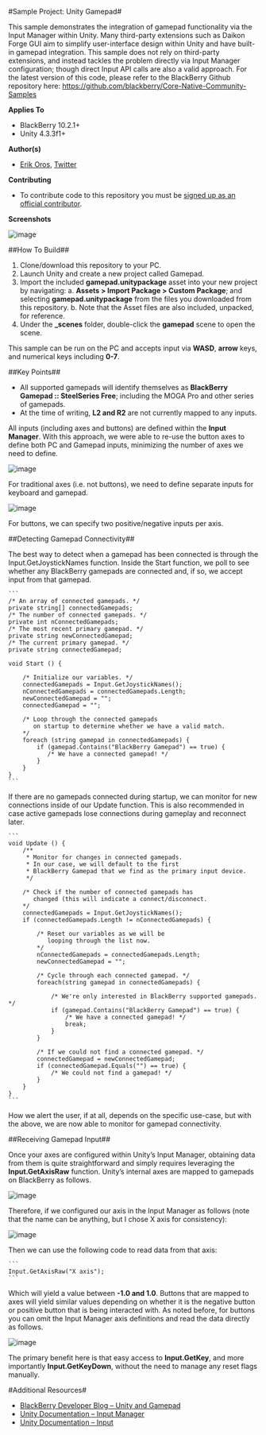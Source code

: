 #Sample Project: Unity Gamepad#

This sample demonstrates the integration of gamepad functionality via the Input Manager within Unity. Many third-party extensions such as Daikon Forge GUI aim to simplify user-interface design within Unity and have built-in gamepad integration. This sample does not rely on third-party extensions, and instead tackles the problem directly via Input Manager configuration; though direct Input API calls are also a valid approach.
For the latest version of this code, please refer to the BlackBerry Github repository here: https://github.com/blackberry/Core-Native-Community-Samples

**Applies To**

* BlackBerry 10.2.1+
* Unity 4.3.3f1+

**Author(s)**

* [Erik Oros](mailto:eoros@blackberry.com), [Twitter](https://twitter.com/WaterlooErik)

**Contributing**

* To contribute code to this repository you must be [signed up as an official contributor](http://blackberry.github.com/howToContribute.html).

**Screenshots**

![image](_screenshots/1.png)
 
##How To Build##

1.	Clone/download this repository to your PC.
2.	Launch Unity and create a new project called Gamepad.
3.	Import the included **gamepad.unitypackage** asset into your new project by navigating:
	a.	**Assets > Import Package > Custom Package**; and selecting **gamepad.unitypackage** from the files you downloaded from this repository.
	b.	Note that the Asset files are also included, unpacked, for reference.
4.	Under the **_scenes** folder, double-click the **gamepad** scene to open the scene.

This sample can be run on the PC and accepts input via **WASD**, **arrow** keys, and numerical keys including **0-7**.

##Key Points##

*	All supported gamepads will identify themselves as **BlackBerry Gamepad :: SteelSeries Free**; including the MOGA Pro and other series of gamepads.
*	At the time of writing, **L2 and R2** are not currently mapped to any inputs.

All inputs (including axes and buttons) are defined within the **Input Manager**. With this approach, we were able to re-use the button axes to define both PC and Gamepad inputs, minimizing the number of axes we need to define.

![image](_screenshots/2.png)
    
For traditional axes (i.e. not buttons), we need to define separate inputs for keyboard and gamepad.

![image](_screenshots/3.png)

For buttons, we can specify two positive/negative inputs per axis.

##Detecting Gamepad Connectivity##

The best way to detect when a gamepad has been connected is through the Input.GetJoystickNames function. Inside the Start function, we poll to see whether any BlackBerry gamepads are connected and, if so, we accept input from that gamepad.

	```
    /* An array of connected gamepads. */
    private string[] connectedGamepads;
    /* The number of connected gamepads. */
    private int nConnectedGamepads;
    /* The most recent primary gamepad. */
    private string newConnectedGamepad;
    /* The current primary gamepad. */
    private string connectedGamepad;

    void Start () {

        /* Initialize our variables. */
        connectedGamepads = Input.GetJoystickNames();
        nConnectedGamepads = connectedGamepads.Length;
        newConnectedGamepad = "";
        connectedGamepad = "";

        /* Loop through the connected gamepads
           on startup to determine whether we have a valid match.
        */
        foreach (string gamepad in connectedGamepads) {
            if (gamepad.Contains("BlackBerry Gamepad") == true) {
               /* We have a connected gamepad! */
            }
        }
    }
	```

If there are no gamepads connected during startup, we can monitor for new connections inside of our Update function. This is also recommended in case active gamepads lose connections during gameplay and reconnect later.

	```
    void Update () {
        /**
         * Monitor for changes in connected gamepads.
         * In our case, we will default to the first
         * BlackBerry Gamepad that we find as the primary input device.
         */

        /* Check if the number of connected gamepads has
           changed (this will indicate a connect/disconnect.
        */
        connectedGamepads = Input.GetJoystickNames();
        if (connectedGamepads.Length != nConnectedGamepads) {

            /* Reset our variables as we will be
               looping through the list now.
            */
            nConnectedGamepads = connectedGamepads.Length;
            newConnectedGamepad = "";

            /* Cycle through each connected gamepad. */
            foreach(string gamepad in connectedGamepads) {

                /* We're only interested in BlackBerry supported gamepads. */
                if (gamepad.Contains("BlackBerry Gamepad") == true) {
                    /* We have a connected gamepad! */
                    break;
                }
            }

            /* If we could not find a connected gamepad. */
            connectedGamepad = newConnectedGamepad;
            if (connectedGamepad.Equals("") == true) {
                /* We could not find a gamepad! */
            }
        }
    }
	```

How we alert the user, if at all, depends on the specific use-case, but with the above, we are now able to monitor for gamepad connectivity.

##Receiving Gamepad Input##

Once your axes are configured within Unity’s Input Manager, obtaining data from them is quite straightforward and simply requires leveraging the **Input.GetAxisRaw** function. Unity’s internal axes are mapped to gamepads on BlackBerry as follows.

![image](_screenshots/4.png)
 
Therefore, if we configured our axis in the Input Manager as follows (note that the name can be anything, but I chose X axis for consistency):
 
![image](_screenshots/5.png)
 
Then we can use the following code to read data from that axis:

	```
	Input.GetAxisRaw("X axis");
	```

Which will yield a value between **-1.0 and 1.0**. Buttons that are mapped to axes will yield similar values depending on whether it is the negative button or positive button that is being interacted with. As noted before, for buttons you can omit the Input Manager axis definitions and read the data directly as follows.

![image](_screenshots/6.png)
 
The primary benefit here is that easy access to **Input.GetKey**, and more importantly **Input.GetKeyDown**, without the need to manage any reset flags manually.

#Additional Resources#

*	[BlackBerry Developer Blog – Unity and Gamepad](http://devblog.blackberry.com/2013/11/up-up-down-down-left-right-left-right-b-a-gamepad-offer-update/)
*	[Unity Documentation – Input Manager](http://docs.unity3d.com/Documentation/Components/class-InputManager.html)
*	[Unity Documentation – Input](https://docs.unity3d.com/Documentation/ScriptReference/Input.html)

